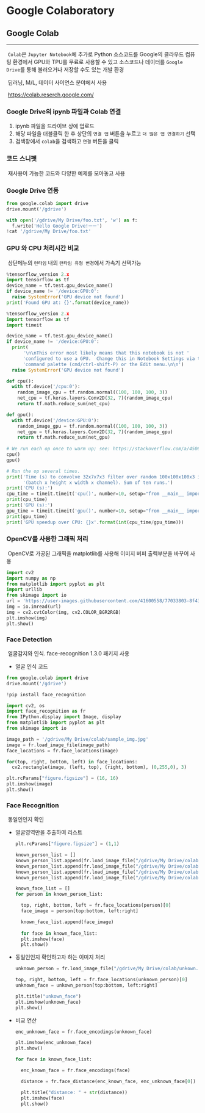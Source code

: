 # Google Colaboratory

## Google Colab

__________

​	`Colab`은 `Jupyter Notebook`에 추가로 Python 소스코드를 Google의 클라우드 컴퓨팅 환경에서 GPU와 TPU를 무료로 사용할 수 있고 소스코드나 데이터를 `Google Drive`를 통해 불러오거나 저장할 수도 있는 개발 환경

​	딥러닝, M/L, 데이터 사이언스 분야에서 사용

​	https://colab.reserch.google.com/



### Google Drive의 ipynb 파일과  Colab 연결

1. ipynb 파일을 드라이브 상에 업로드
2. 해당 파일을 더블클릭 한 후 상단의 `연결 앱` 버튼을 누르고 `더 많은 앱 연결하기` 선택
3. 검색창에서 `colab`을 검색하고 `연결` 버튼을 클릭



### 코드 스니펫

​	재사용이 가능한 코드와 다양한 예제를 모아놓고 사용



### Google Drive 연동

```python
from google.colab import drive
drive.mount('/gdrive')

with open('/gdrive/My Drive/foo.txt', 'w') as f:
  f.write('Hello Google Drive!ㅡㅡ')
!cat '/gdrive/My Drive/foo.txt'
```



### GPU 와 CPU 처리시간 비교

​	상단메뉴의 `런타임` 내의 `런타임 유형 변경`에서 가속기 선택가능

```python
%tensorflow_version 2.x
import tensorflow as tf
device_name = tf.test.gpu_device_name()
if device_name != '/device:GPU:0':
  raise SystemError('GPU device not found')
print('Found GPU at: {}'.format(device_name))

%tensorflow_version 2.x
import tensorflow as tf
import timeit

device_name = tf.test.gpu_device_name()
if device_name != '/device:GPU:0':
  print(
      '\n\nThis error most likely means that this notebook is not '
      'configured to use a GPU.  Change this in Notebook Settings via the '
      'command palette (cmd/ctrl-shift-P) or the Edit menu.\n\n')
  raise SystemError('GPU device not found')

def cpu():
  with tf.device('/cpu:0'):
    random_image_cpu = tf.random.normal((100, 100, 100, 3))
    net_cpu = tf.keras.layers.Conv2D(32, 7)(random_image_cpu)
    return tf.math.reduce_sum(net_cpu)

def gpu():
  with tf.device('/device:GPU:0'):
    random_image_gpu = tf.random.normal((100, 100, 100, 3))
    net_gpu = tf.keras.layers.Conv2D(32, 7)(random_image_gpu)
    return tf.math.reduce_sum(net_gpu)
  
# We run each op once to warm up; see: https://stackoverflow.com/a/45067900
cpu()
gpu()

# Run the op several times.
print('Time (s) to convolve 32x7x7x3 filter over random 100x100x100x3 images '
      '(batch x height x width x channel). Sum of ten runs.')
print('CPU (s):')
cpu_time = timeit.timeit('cpu()', number=10, setup="from __main__ import cpu")
print(cpu_time)
print('GPU (s):')
gpu_time = timeit.timeit('gpu()', number=10, setup="from __main__ import gpu")
print(gpu_time)
print('GPU speedup over CPU: {}x'.format(int(cpu_time/gpu_time)))
```



### OpenCV를 사용한 그래픽 처리

​	OpenCV로 가공된 그래픽을 matplotlib를 사용해 이미지 버퍼 출력부분을 바꾸어 사용

```python
import cv2
import numpy as np
from matplotlib import pyplot as plt
import urllib
from skimage import io
url = 'https://user-images.githubusercontent.com/41600558/77033803-8f433980-69eb-11ea-9c23-b27a4f789eb2.jpg'
img = io.imread(url)
img = cv2.cvtColor(img, cv2.COLOR_BGR2RGB)
plt.imshow(img)
plt.show()
```



### Face Detection

​	얼굴감지와 인식. face-recognition 1.3.0 패키지 사용

- 얼굴 인식 코드

```python
from google.colab import drive
drive.mount('/gdrive')

!pip install face_recognition

import cv2, os
import face_recognition as fr
from IPython.display import Image, display
from matplotlib import pyplot as plt
from skimage import io

image_path = '/gdrive/My Drive/colab/sample_img.jpg'
image = fr.load_image_file(image_path)
face_locations = fr.face_locations(image)

for(top, right, bottom, left) in face_locations:
  cv2.rectangle(image, (left, top), (right, bottom), (0,255,0), 3)

plt.rcParams["figure.figsize"] = (16, 16)
plt.imshow(image)
plt.show()
```



### Face Recognition

​	동일인인지 확인

- 얼굴영역만을 추출하여 리스트

  ```python
  plt.rcParams["figure.figsize"] = (1,1)
  
  known_person_list = []
  known_person_list.append(fr.load_image_file("/gdrive/My Drive/colab/sample1.jpg"))
  known_person_list.append(fr.load_image_file("/gdrive/My Drive/colab/sample2.jpg"))
  known_person_list.append(fr.load_image_file("/gdrive/My Drive/colab/sample3.jpg"))
  known_person_list.append(fr.load_image_file("/gdrive/My Drive/colab/sample4.jpg"))
  
  known_face_list = []
  for person in known_person_list:
  
    top, right, bottom, left = fr.face_locations(person)[0]
    face_image = person[top:bottom, left:right]
  
    known_face_list.append(face_image)
    
    for face in known_face_list:
    plt.imshow(face)
    plt.show()
  ```

- 동일인인지 확인하고자 하는 이미지 처리

  ```python
  unknown_person = fr.load_image_file("/gdrive/My Drive/colab/unkown.jpg")
  
  top, right, bottom, left = fr.face_locations(unknown_person)[0]
  unknown_face = unkown_person[top:bottom, left:right]
  
  plt.title("unkown_face")
  plt.imshow(unknown_face)
  plt.show()
  ```

- 비교 연산

  ```python
  enc_unknown_face = fr.face_encodings(unknown_face)
  
  plt.imshow(enc_unknown_face)
  plt.show()
  
  for face in known_face_list:
  
    enc_known_face = fr.face_encodings(face)
  
    distance = fr.face_distance(enc_known_face, enc_unknown_face[0])
  
    plt.title("distance: " + str(distance))
    plt.imshow(face)
    plt.show()
  ```

  